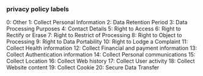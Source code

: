 ### privacy policy labels
0: Other
1: Collect Personal Information
2: Data Retention Period
3: Data Processing Purposes
4: Contact Details
5: Right to Access
6: Right to Rectify or Erase
7: Right to Restrict of Processing
8: Right to Object to Processing
9: Right to Data Portability
10: Right to Lodge a Complaint
11: Collect Health information
12: Collect Financial and payment information
13: Collect Authentication information
14: Collect Personal communications
15: Collect Location
16: Collect Web history
17: Collect User activity
18: Collect Website content
19: Collect Cookie
20: Secure Data Transfer
